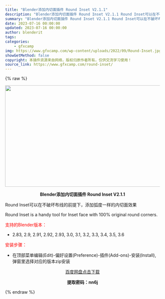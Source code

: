 ```yaml
---
title: "Blender添加内切面插件 Round Inset V2.1.1"
description: "Blender添加内切面插件 Round Inset V2.1.1 Round Inset可以在不破坏布线的前提下，添加弧度一样的内切面效果 Round Inset is a handy tool f..."
summary: "Blender添加内切面插件 Round Inset V2.1.1 Round Inset可以在不破坏布线的前提下，添加弧度一样的内切面效果 Round Inset is a handy tool f..."
date: 2023-07-16 00:00:00
updated: 2023-07-16 00:00:00
author: blenderit
tags: 
categories:
    - gfxcamp
img: https://www.gfxcamp.com/wp-content/uploads/2022/09/Round-Inset.jpg
showGetMethod: false
copyright: 本插件资源来自网络，版权归原作者所有，仅供交流学习使用！
source_link: https://www.gfxcamp.com/round-inset/
---
```


{% raw %}
<div><p><img decoding="async" class="aligncenter size-full wp-image-106663" src="https://www.gfxcamp.com/wp-content/uploads/2022/09/Round-Inset.jpg" data-src="https://www.gfxcamp.com/wp-content/uploads/2022/09/Round-Inset.jpg" alt="" width="590" height="330" data-srcset="https://www.gfxcamp.com/wp-content/uploads/2022/09/Round-Inset.jpg 590w, https://www.gfxcamp.com/wp-content/uploads/2022/09/Round-Inset-150x84.jpg 150w" data-sizes="(max-width: 590px) 100vw, 590px"></p><p style="text-align: center;"><strong>Blender添加内切面插件 Round Inset V2.1.1</strong></p><p>Round Inset可以在不破坏布线的前提下，添加弧度一样的内切面效果</p><p>Round Inset is a handy tool for Inset face with 100% original round corners.</p><p style="text-align: left;"><span style="color: #ff0000;">支持的Blender版本：</span></p><ul>
<li style="text-align: left;">2.83, 2.9, 2.91, 2.92, 2.93, 3.0, 3.1, 3.2, 3.3, 3.4, 3.5, 3.6</li>
</ul><p style="text-align: left;"><span style="color: #ff0000;">安装步骤：</span></p><ul>
<li>在顶部菜单编辑(Edit)-偏好设置(Preference)-插件(Add-ons)-安装(Install),弹窗里选择对应的版本zip安装</li>
</ul><p style="text-align: center;"><a class="maxbutton-3 maxbutton maxbutton-baidu" target="_blank" rel="noopener" href="https://pan.baidu.com/s/1ETywWjiHWVVkt14THbeVCg?pwd=nn6j"><span class="mb-text">百度网盘点击下载</span></a></p><p style="text-align: center;"><strong>提取密码：nn6j</strong></p></div>
<div style="display: none">gfxcamp</div>
{% endraw %}